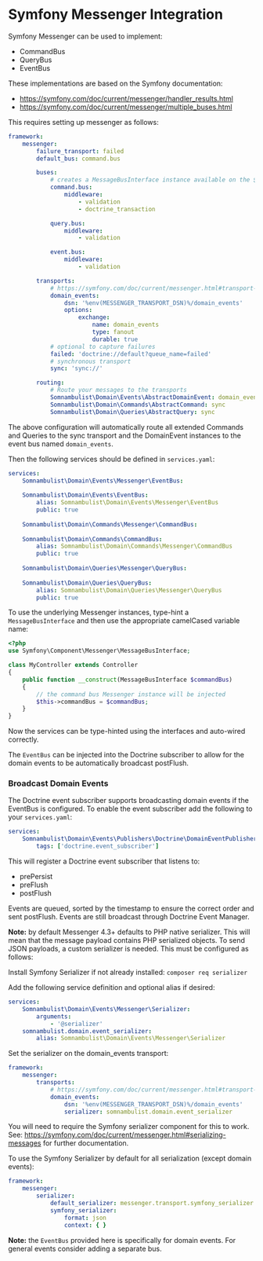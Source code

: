 # Symfony Messenger Integration

Symfony Messenger can be used to implement:

 * CommandBus
 * QueryBus
 * EventBus

These implementations are based on the Symfony documentation:

 * https://symfony.com/doc/current/messenger/handler_results.html
 * https://symfony.com/doc/current/messenger/multiple_buses.html

This requires setting up messenger as follows:

```yaml
framework:
    messenger:
        failure_transport: failed
        default_bus: command.bus

        buses:
            # creates a MessageBusInterface instance available on the $commandBus argument
            command.bus:
                middleware:
                    - validation
                    - doctrine_transaction

            query.bus:
                middleware:
                    - validation

            event.bus:
                middleware:
                    - validation

        transports:
            # https://symfony.com/doc/current/messenger.html#transport-configuration
            domain_events:
                dsn: '%env(MESSENGER_TRANSPORT_DSN)%/domain_events'
                options:
                    exchange:
                        name: domain_events
                        type: fanout
                        durable: true
            # optional to capture failures
            failed: 'doctrine://default?queue_name=failed'
            # synchronous transport
            sync: 'sync://'

        routing:
            # Route your messages to the transports
            Somnambulist\Domain\Events\AbstractDomainEvent: domain_events
            Somnambulist\Domain\Commands\AbstractCommand: sync
            Somnambulist\Domain\Queries\AbstractQuery: sync
```

The above configuration will automatically route all extended Commands and Queries to the sync
transport and the DomainEvent instances to the event bus named `domain_events`.

Then the following services should be defined in `services.yaml`:

```yaml
services:
    Somnambulist\Domain\Events\Messenger\EventBus:
    
    Somnambulist\Domain\Events\EventBus:
        alias: Somnambulist\Domain\Events\Messenger\EventBus
        public: true
    
    Somnambulist\Domain\Commands\Messenger\CommandBus:
    
    Somnambulist\Domain\Commands\CommandBus:
        alias: Somnambulist\Domain\Commands\Messenger\CommandBus
        public: true
    
    Somnambulist\Domain\Queries\Messenger\QueryBus:
    
    Somnambulist\Domain\Queries\QueryBus:
        alias: Somnambulist\Domain\Queries\Messenger\QueryBus
        public: true
```

To use the underlying Messenger instances, type-hint a `MessageBusInterface` and then use
the appropriate camelCased variable name:

```php
<?php
use Symfony\Component\Messenger\MessageBusInterface;

class MyController extends Controller
{
    public function __construct(MessageBusInterface $commandBus)
    {
        // the command bus Messenger instance will be injected
        $this->commandBus = $commandBus;
    }
}
```

Now the services can be type-hinted using the interfaces and auto-wired correctly.

The `EventBus` can be injected into the Doctrine subscriber to allow for the domain events
to be automatically broadcast postFlush.

### Broadcast Domain Events

The Doctrine event subscriber supports broadcasting domain events if the EventBus is configured.
To enable the event subscriber add the following to your `services.yaml`:

```yaml
services:
    Somnambulist\Domain\Events\Publishers\Doctrine\DomainEventPublisher:
        tags: ['doctrine.event_subscriber']
```

This will register a Doctrine event subscriber that listens to:

 * prePersist
 * preFlush
 * postFlush
 
Events are queued, sorted by the timestamp to ensure the correct order and sent postFlush.
Events are still broadcast through Doctrine Event Manager.

__Note:__ by default Messenger 4.3+ defaults to PHP native serializer. This will mean that the
message payload contains PHP serialized objects. To send JSON payloads, a custom serializer is
needed. This must be configured as follows:

Install Symfony Serializer if not already installed: `composer req serializer`

Add the following service definition and optional alias if desired:
```yaml
services:
    Somnambulist\Domain\Events\Messenger\Serializer:
        arguments:
            - '@serializer'
    somnambulist.domain.event_serializer:
        alias: Somnambulist\Domain\Events\Messenger\Serializer
```

Set the serializer on the domain_events transport:
```yaml
framework:
    messenger:
        transports:
            # https://symfony.com/doc/current/messenger.html#transport-configuration
            domain_events:
                dsn: '%env(MESSENGER_TRANSPORT_DSN)%/domain_events'
                serializer: somnambulist.domain.event_serializer
```

You will need to require the Symfony serializer component for this to work. See: 
https://symfony.com/doc/current/messenger.html#serializing-messages for further
documentation.

To use the Symfony Serializer by default for all serialization (except domain events):

```yaml
framework:
    messenger:
        serializer:
            default_serializer: messenger.transport.symfony_serializer
            symfony_serializer:
                format: json
                context: { }
```

__Note:__ the `EventBus` provided here is specifically for domain events. For general events
consider adding a separate bus.
